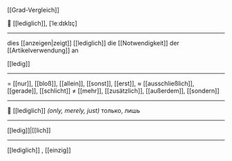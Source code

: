 [[Grad-Vergleich]]

🤏 [[lediglich]], [ˈleːdɪklɪç]

---
dies [[anzeigen|zeigt]] [[lediglich]] die [[Notwendigkeit]] der [[Artikelverwendung]] an

[[ledig]]

---
= [[nur]], [[bloß]], [[allein]], [[sonst]], [[erst]], 
≈ [[ausschließlich]], [[gerade]], [[schlicht]]
≠ [[mehr]], [[zusätzlich]], [[außerdem]], [[sondern]]

---
 🤏 [[lediglich]] *(only, merely, just)*
только, лишь

---
[[ledig]]|[[lich]]

---
[[lediglich]]
, [[einzig]]